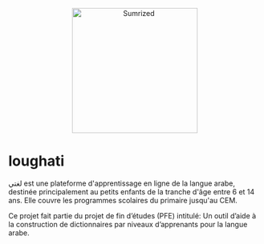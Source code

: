 <p align="center">
    <a href="http://sumrized.com/" target="_blank">
        <img src="assets/images/logo-big.png" width="250" alt="Sumrized" />
    </a>
</p>

# loughati
لغتي est une plateforme d'apprentissage en ligne de la langue arabe, destinée principalement au petits enfants de la tranche d'âge entre 6 et 14 ans. Elle couvre les programmes scolaires du primaire jusqu'au CEM.

Ce projet fait partie du projet de fin d’études (PFE) intitulé: Un outil d’aide à la construction de dictionnaires par niveaux d’apprenants pour la langue arabe.
